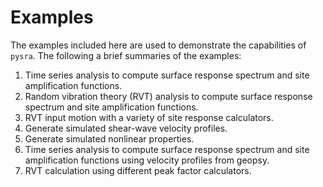 # Examples

The examples included here are used to demonstrate the capabilities of `pysra`. 
The following a brief summaries of the examples:

1. Time series analysis to compute surface response spectrum and site 
amplification functions.
1. Random vibration theory (RVT) analysis to compute surface response 
spectrum and site amplification functions.
1. RVT input motion with a variety of site response calculators. 
1. Generate simulated shear-wave velocity profiles.
1. Generate simulated nonlinear properties.
1. Time series analysis to compute surface response spectrum and site amplification functions using velocity profiles from geopsy.
1. RVT calculation using different peak factor calculators.
